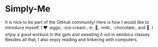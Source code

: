 Simply-Me
=========

It is nice to be part of the GitHub community!
Here is how I would like to introduce myself. 
I :heart: :eggs:, :ice-cream:, :coffee:, :tea:, :milk:, :chocolate:, and :cheese:.
I enjoy a good workout in the gym and sweating it out in aerobics classes.
Besides all that, I also enjoy reading and tinkering with computers.
